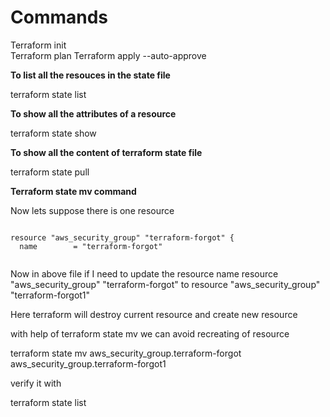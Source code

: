 # Commands 

Terraform init  
Terraform plan 
Terraform apply --auto-approve


__To list all the resouces in the state file__ 

terraform state list 

__To show all the attributes of a resource__

terraform state show <name>

__To show all the content of terraform state file__

terraform state pull

__Terraform state mv command__

Now lets suppose there is one resource 

```

resource "aws_security_group" "terraform-forgot" {
  name        = "terraform-forgot"


```

Now in above file if I need to update the resource name 
resource "aws_security_group" "terraform-forgot"   to   resource "aws_security_group" "terraform-forgot1"

Here terraform will destroy current resource and create new resource 

with help of terraform state mv we can avoid recreating of resource 

terraform state mv aws_security_group.terraform-forgot aws_security_group.terraform-forgot1

verify it with 

terraform state list 



